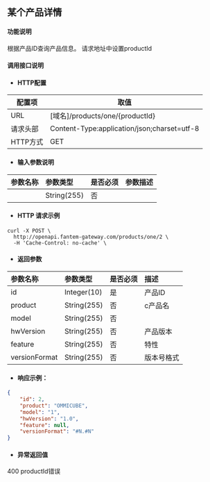 ## 某个产品详情

#### 功能说明

根据产品ID查询产品信息。
请求地址中设置productId

#### 调用接口说明

* #### HTTP配置

| 配置项 | 取值 |
| --- | --- |
| URL | \[域名\]/products/one/{productId}|
| 请求头部 | Content-Type:application/json;charset=utf-8 |
| HTTP方式 | GET |

* #### 输入参数说明

| 参数名称 | 参数类型 | 是否必须 | 参数描述 |
| :--- | :--- | :--- | :--- |
| | String\(255\) | 否 | |


* #### HTTP 请求示例
```
curl -X POST \
  http://openapi.fantem-gateway.com/products/one/2 \
  -H 'Cache-Control: no-cache' \
```


* #### 返回参数
| 参数名称 | 参数类型 | 是否必须 | 描述 |
| :--- | :--- | :--- | :--- |
| id| Integer\(10\) | 是 | 产品ID |
| product| String\(255\) | 否 | c产品名   |
| model | String\(255\) | 否 |   |
| hwVersion | String\(255\) | 否 | 产品版本  |
| feature | String\(255\) | 否 | 特性   |
| versionFormat | String\(255\) | 否 | 版本号格式  |


* #### 响应示例：


```json
{
    "id": 2,
    "product": "OMMICUBE",
    "model": "1",
    "hwVersion": "1.0",
    "feature": null,
    "versionFormat": "#N.#N"
}
```



* #### 异常返回值

400 productId错误



